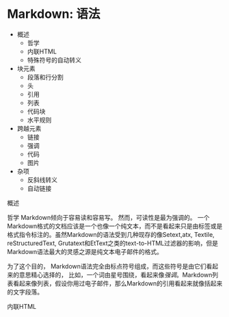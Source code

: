 Markdown: 
语法
===
* 概述
	* 哲学
	* 内联HTML
	* 特殊符号的自动转义
* 块元素
	* 段落和行分割
	* 头
	* 引用
	* 列表
	* 代码块
	* 水平规则
* 跨越元素
	* 链接
	* 强调
	* 代码
	* 图片
* 杂项
	* 反斜线转义
	* 自动链接
	
概述

哲学
Markdown倾向于容易读和容易写。
然而，可读性是最为强调的。 一个Markdown格式的文档应该是一个也像一个纯文本，而不是看起来只是由标签或是格式指令标注的。虽然Markdown的语法受到几种现存的像Setext,atx, Textile, reStructuredText, Grutatext和EtText之类的text-to-HTML过滤器的影响，但是Markdown语法最大的灵感之源是纯文本电子邮件的格式。

为了这个目的， Markdown语法完全由标点符号组成，而这些符号是由它们看起来的意思精心选择的， 比如，一个词由星号围绕，看起来像*强调*。Markdown列表看起来像列表，假设你用过电子邮件，那么Markdown的引用看起来就像括起来的文字段落。

内联HTML

